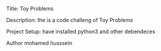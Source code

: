 Title: Toy Problems

Description: the is a code challeng of Toy Problems

Project Setup: have installed python3 and other debendeces

Author mohamed husssein
